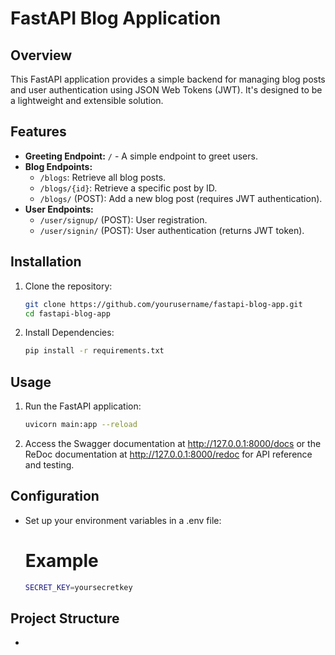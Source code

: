 # FastAPI Blog Application

## Overview
This FastAPI application provides a simple backend for managing blog posts and user authentication using JSON Web Tokens (JWT). It's designed to be a lightweight and extensible solution.

## Features
- **Greeting Endpoint:** `/` - A simple endpoint to greet users.
- **Blog Endpoints:** 
  - `/blogs`: Retrieve all blog posts.
  - `/blogs/{id}`: Retrieve a specific post by ID.
  - `/blogs/` (POST): Add a new blog post (requires JWT authentication).
- **User Endpoints:** 
  - `/user/signup/` (POST): User registration.
  - `/user/signin/` (POST): User authentication (returns JWT token).

## Installation
1. Clone the repository:
   ```bash
   git clone https://github.com/yourusername/fastapi-blog-app.git
   cd fastapi-blog-app

2. Install Dependencies:
    ```bash
    pip install -r requirements.txt

## Usage
1. Run the FastAPI application:
    ```bash
    uvicorn main:app --reload

2. Access the Swagger documentation at http://127.0.0.1:8000/docs or the ReDoc documentation at http://127.0.0.1:8000/redoc for API reference and testing. 

## Configuration
- Set up your environment variables in a .env file:
    # Example
    ```bash
    SECRET_KEY=yoursecretkey

## Project Structure
- 